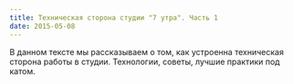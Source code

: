```yaml
---
title: Техническая сторона студии "7 утра". Часть 1
date: 2015-05-08
---
```


В данном тексте мы рассказываем о том, как устроенна техническая сторона 
работы в студии. Технологии, советы, лучшие практики под катом. 

